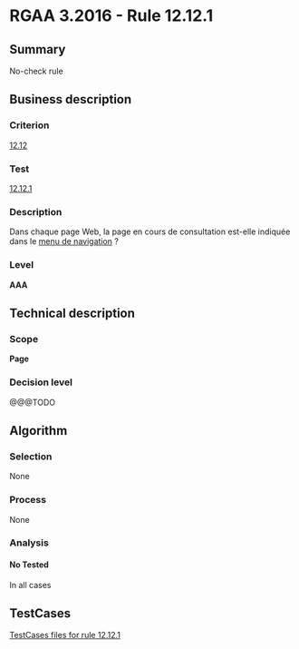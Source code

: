 # RGAA 3.2016 - Rule 12.12.1

## Summary
No-check rule


## Business description

### Criterion
[12.12](http://references.modernisation.gouv.fr/rgaa-accessibilite/2016/criteres.html#crit-12-12)

### Test
[12.12.1](http://references.modernisation.gouv.fr/rgaa-accessibilite/2016/criteres.html#test-12-12-1)

### Description
<div lang="fr">Dans chaque page Web, la page en cours de consultation est-elle indiqu&#xE9;e dans le <a href="http://references.modernisation.gouv.fr/rgaa-accessibilite/2016/glossaire.html#menu-de-navigation">menu de navigation</a>&nbsp;?</div>

### Level
**AAA**


## Technical description

### Scope
**Page**

### Decision level
@@@TODO


## Algorithm

### Selection
None

### Process
None

### Analysis

#### No Tested
In all cases


##  TestCases

[TestCases files for rule 12.12.1](https://github.com/Asqatasun/Asqatasun/tree/develop/rules/rules-rgaa3.2016/src/test/resources/testcases/rgaa32016/Rgaa32016Rule121201/)


